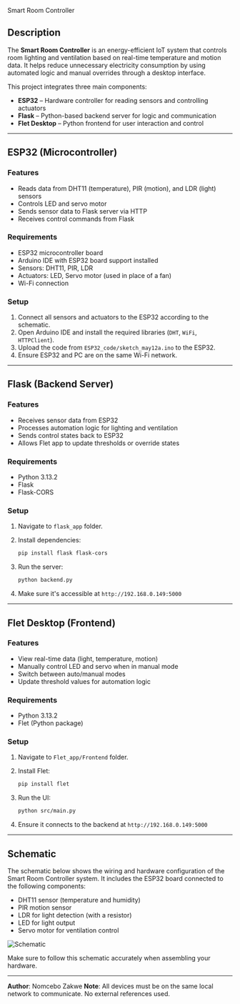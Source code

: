 Smart Room Controller

##  Description

The **Smart Room Controller** is an energy-efficient IoT system that controls room lighting and ventilation based on real-time temperature and motion data. It helps reduce unnecessary electricity consumption by using automated logic and manual overrides through a desktop interface.

This project integrates three main components:

* **ESP32** – Hardware controller for reading sensors and controlling actuators
* **Flask** – Python-based backend server for logic and communication
* **Flet Desktop** – Python frontend for user interaction and control

---

##  ESP32 (Microcontroller)

###  Features

* Reads data from DHT11 (temperature), PIR (motion), and LDR (light) sensors
* Controls LED and servo motor
* Sends sensor data to Flask server via HTTP
* Receives control commands from Flask

###  Requirements

* ESP32 microcontroller board
* Arduino IDE with ESP32 board support installed
* Sensors: DHT11, PIR, LDR
* Actuators: LED, Servo motor (used in place of a fan)
* Wi-Fi connection

###  Setup

1. Connect all sensors and actuators to the ESP32 according to the schematic.
2. Open Arduino IDE and install the required libraries (`DHT`, `WiFi`, `HTTPClient`).
3. Upload the code from `ESP32_code/sketch_may12a.ino` to the ESP32.
4. Ensure ESP32 and PC are on the same Wi-Fi network.

---

##  Flask (Backend Server)

###  Features

* Receives sensor data from ESP32
* Processes automation logic for lighting and ventilation
* Sends control states back to ESP32
* Allows Flet app to update thresholds or override states

###  Requirements

* Python 3.13.2
* Flask
* Flask-CORS

###  Setup

1. Navigate to `flask_app` folder.
2. Install dependencies:

   ```bash
   pip install flask flask-cors
   ```
3. Run the server:

   ```bash
   python backend.py
   ```
4. Make sure it's accessible at `http://192.168.0.149:5000`

---

##  Flet Desktop (Frontend)

### Features

* View real-time data (light, temperature, motion)
* Manually control LED and servo when in manual mode
* Switch between auto/manual modes
* Update threshold values for automation logic

###  Requirements

* Python 3.13.2
* Flet (Python package)

###  Setup

1. Navigate to `Flet_app/Frontend` folder.
2. Install Flet:

   ```bash
   pip install flet
   ```
3. Run the UI:

   ```bash
   python src/main.py
   ```
4. Ensure it connects to the backend at `http://192.168.0.149:5000`

---

##  Schematic

The schematic below shows the wiring and hardware configuration of the Smart Room Controller system. It includes the ESP32 board connected to the following components:

* DHT11 sensor (temperature and humidity)
* PIR motion sensor
* LDR for light detection (with a resistor)
* LED for light output
* Servo motor for ventilation control

![Schematic](https://github.com/user-attachments/assets/e4a1c3e5-1b05-4cff-ba44-920887bbb747)


Make sure to follow this schematic accurately when assembling your hardware.

---

**Author**: Nomcebo Zakwe
**Note**: All devices must be on the same local network to communicate. No external references used.

